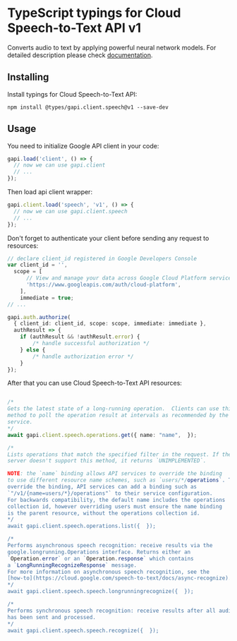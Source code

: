 # TypeScript typings for Cloud Speech-to-Text API v1

Converts audio to text by applying powerful neural network models.
For detailed description please check [documentation](https://cloud.google.com/speech-to-text/docs/quickstart-protocol).

## Installing

Install typings for Cloud Speech-to-Text API:

```
npm install @types/gapi.client.speech@v1 --save-dev
```

## Usage

You need to initialize Google API client in your code:

```typescript
gapi.load('client', () => {
  // now we can use gapi.client
  // ...
});
```

Then load api client wrapper:

```typescript
gapi.client.load('speech', 'v1', () => {
  // now we can use gapi.client.speech
  // ...
});
```

Don't forget to authenticate your client before sending any request to resources:

```typescript
// declare client_id registered in Google Developers Console
var client_id = '',
  scope = [ 
      // View and manage your data across Google Cloud Platform services
      'https://www.googleapis.com/auth/cloud-platform',
    ],
    immediate = true;
// ...

gapi.auth.authorize(
  { client_id: client_id, scope: scope, immediate: immediate },
  authResult => {
    if (authResult && !authResult.error) {
        /* handle successful authorization */
    } else {
        /* handle authorization error */
    }
});
```

After that you can use Cloud Speech-to-Text API resources:

```typescript

/*
Gets the latest state of a long-running operation.  Clients can use this
method to poll the operation result at intervals as recommended by the API
service.
*/
await gapi.client.speech.operations.get({ name: "name",  });

/*
Lists operations that match the specified filter in the request. If the
server doesn't support this method, it returns `UNIMPLEMENTED`.

NOTE: the `name` binding allows API services to override the binding
to use different resource name schemes, such as `users/*/operations`. To
override the binding, API services can add a binding such as
`"/v1/{name=users/*}/operations"` to their service configuration.
For backwards compatibility, the default name includes the operations
collection id, however overriding users must ensure the name binding
is the parent resource, without the operations collection id.
*/
await gapi.client.speech.operations.list({  });

/*
Performs asynchronous speech recognition: receive results via the
google.longrunning.Operations interface. Returns either an
`Operation.error` or an `Operation.response` which contains
a `LongRunningRecognizeResponse` message.
For more information on asynchronous speech recognition, see the
[how-to](https://cloud.google.com/speech-to-text/docs/async-recognize).
*/
await gapi.client.speech.speech.longrunningrecognize({  });

/*
Performs synchronous speech recognition: receive results after all audio
has been sent and processed.
*/
await gapi.client.speech.speech.recognize({  });
```
